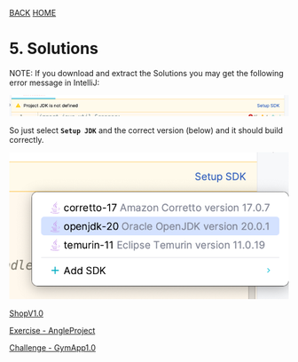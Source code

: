 [BACK](/topics/topic08/lab08/03.html) [HOME](/index.html)

# 5. Solutions

NOTE: If you download and extract the Solutions you may get the following error message in IntelliJ:

![](./img/error1.png)

So just select **`Setup JDK`** and the correct version (below) and it should build correctly.

![Empty Product Class](./img/error2.png)

[ShopV1.0](archives/ShopV1.0.zip)

[Exercise - AngleProject](archives/AngleProject.zip)

[Challenge - GymApp1.0](archives/GymApp1.0.zip)
